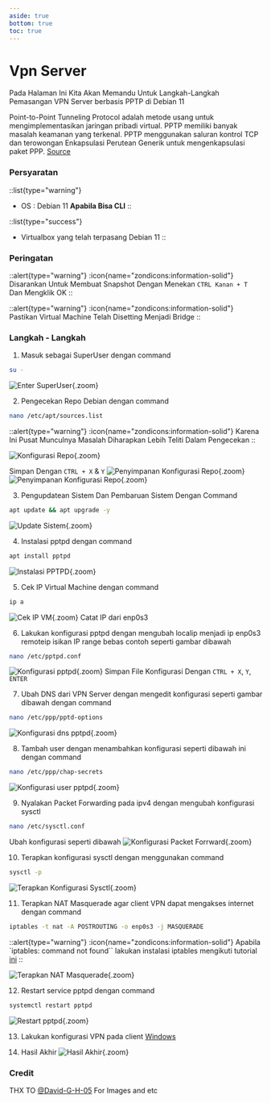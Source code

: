 ```yaml
---
aside: true
bottom: true
toc: true
---
```


# Vpn Server
Pada Halaman Ini Kita Akan Memandu Untuk Langkah-Langkah Pemasangan VPN Server berbasis PPTP di Debian 11

Point-to-Point Tunneling Protocol adalah metode usang untuk mengimplementasikan jaringan pribadi virtual. PPTP memiliki banyak masalah keamanan yang terkenal. PPTP menggunakan saluran kontrol TCP dan terowongan Enkapsulasi Perutean Generik untuk mengenkapsulasi paket PPP. [Source](https://en.wikipedia.org/wiki/Point-to-Point_Tunneling_Protocol)

### Persyaratan
::list{type="warning"}
- OS : Debian 11 **Apabila Bisa CLI**
::

::list{type="success"}
- Virtualbox yang telah terpasang Debian 11
::

### Peringatan

::alert{type="warning"}
:icon{name="zondicons:information-solid"} Disarankan Untuk Membuat Snapshot Dengan Menekan `CTRL Kanan + T` Dan Mengklik OK
::

::alert{type="warning"}
:icon{name="zondicons:information-solid"} Pastikan Virtual Machine Telah Disetting Menjadi Bridge
::

### Langkah - Langkah
1. Masuk sebagai SuperUser dengan command
```sh
su -
```
![Enter SuperUser](/web-database-server/1.superuser.png){.zoom}

2. Pengecekan Repo Debian dengan command
```sh
nano /etc/apt/sources.list
```

::alert{type="warning"}
:icon{name="zondicons:information-solid"} Karena Ini Pusat Munculnya Masalah Diharapkan Lebih Teliti Dalam Pengecekan
::

![Konfigurasi Repo](/imscp/2.konfigurasi-repo.png){.zoom}

Simpan Dengan `CTRL + X` & `Y`
![Penyimpanan Konfigurasi Repo](/imscp/2.1.konfigurasi-repo.png){.zoom}
![Penyimpanan Konfigurasi Repo](/imscp/2.2.konfigurasi-repo.png){.zoom}

3. Pengupdatean Sistem Dan Pembaruan Sistem Dengan Command
```sh
apt update && apt upgrade -y
```
![Update Sistem](/imscp/3.update-sistem.png){.zoom}

4. Instalasi pptpd dengan command
```sh
apt install pptpd
```
![Instalasi PPTPD](/vpn-server/1.install-pptpd.png){.zoom}

5. Cek IP Virtual Machine dengan command
```sh
ip a
```
![Cek IP VM](/vpn-server/2.cek-ip.png){.zoom}
Catat IP dari enp0s3

6. Lakukan konfigurasi pptpd dengan mengubah localip menjadi ip enp0s3 remoteip isikan IP range bebas contoh seperti gambar dibawah
```sh
nano /etc/pptpd.conf
```
![Konfigurasi pptpd](/vpn-server/3.konfigurasi-pptpd.png){.zoom}
Simpan File Konfigurasi Dengan `CTRL + X`, `Y`, `ENTER`

7. Ubah DNS dari VPN Server dengan mengedit konfigurasi seperti gambar dibawah dengan command
```sh
nano /etc/ppp/pptd-options
``` 
![Konfigurasi dns pptpd](/vpn-server/4.konfigurasi-dns.png){.zoom}

8. Tambah user dengan menambahkan konfigurasi seperti dibawah ini dengan command
```sh
nano /etc/ppp/chap-secrets
```
![Konfigurasi user pptpd](/vpn-server/5.konfigurasi-user.png){.zoom}

9. Nyalakan Packet Forwarding pada ipv4 dengan mengubah konfigurasi sysctl
```sh
nano /etc/sysctl.conf
```
Ubah konfigurasi seperti dibawah
![Konfigurasi Packet Forrward](/vpn-server/6.enable-packet-forrward.png){.zoom}

10. Terapkan konfigurasi sysctl dengan menggunakan command
```sh
sysctl -p
```
![Terapkan Konfigurasi Sysctl](/vpn-server/7.restart-sysctl.png){.zoom}

11. Terapkan NAT Masquerade agar client VPN dapat mengakses internet dengan command
```sh
iptables -t nat -A POSTROUTING -o enp0s3 -j MASQUERADE
```

::alert{type="warning"}
:icon{name="zondicons:information-solid"} Apabila `iptables: command not found`` lakukan instalasi iptables mengikuti tutorial [ini](https://arstech.net/install-iptables-in-debian-11-bullseye/)
::

![Terapkan NAT Masquerade](/vpn-server/8.enable-nat-masquerade.png){.zoom}

12. Restart service pptpd dengan command
```sh
systemctl restart pptpd
```
![Restart pptpd](/vpn-server/9.restart-pptpd.png){.zoom}

13. Lakukan konfigurasi VPN pada client [Windows](https://www.ricmedia.com/tutorials/connect-vpn-using-pptp-on-windows-11)

14. Hasil Akhir
![Hasil Akhir](/vpn-server/10.hasil-akhir.gif){.zoom}

### Credit
THX TO [@David-G-H-05](https://github.com/David-G-H-05) For Images and etc